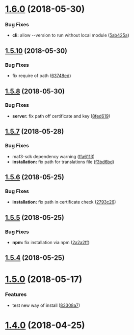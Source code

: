 <a name="1.6.0"></a>
# [1.6.0](https://github.com/JasperV/maf-cli/compare/1.5.10...1.6.0) (2018-05-30)


### Bug Fixes

* **cli:** allow --version to run without local module ([5ab425a](https://github.com/JasperV/maf-cli/commit/5ab425a))



<a name="1.5.10"></a>
## [1.5.10](https://github.com/JasperV/maf-cli/compare/1.5.9...1.5.10) (2018-05-30)


### Bug Fixes

* fix require of path ([63748ed](https://github.com/JasperV/maf-cli/commit/63748ed))



<a name="1.5.8"></a>
## [1.5.8](https://github.com/JasperV/maf-cli/compare/1.5.7...1.5.8) (2018-05-30)


### Bug Fixes

* **server:** fix path off certificate and key ([8fed619](https://github.com/JasperV/maf-cli/commit/8fed619))



<a name="1.5.7"></a>
## [1.5.7](https://github.com/JasperV/maf-cli/compare/1.5.6...1.5.7) (2018-05-28)


### Bug Fixes

* maf3-sdk dependency warning ([ffa6113](https://github.com/JasperV/maf-cli/commit/ffa6113))
* **installation:** fix path for translations file ([f3bd6bd](https://github.com/JasperV/maf-cli/commit/f3bd6bd))



<a name="1.5.6"></a>
## [1.5.6](https://github.com/JasperV/maf-cli/compare/1.5.5...1.5.6) (2018-05-25)


### Bug Fixes

* **installation:** fix path in certificate check ([2793c26](https://github.com/JasperV/maf-cli/commit/2793c26))



<a name="1.5.5"></a>
## [1.5.5](https://github.com/JasperV/maf-cli/compare/1.5.4...1.5.5) (2018-05-25)


### Bug Fixes

* **npm:** fix installation via npm ([2a2a2ff](https://github.com/JasperV/maf-cli/commit/2a2a2ff))



<a name="1.5.4"></a>
## [1.5.4](https://github.com/JasperV/maf-cli/compare/v1.5.3...v1.5.4) (2018-05-25)



<a name="1.5.0"></a>
# [1.5.0](https://github.com/JasperV/maf-cli/compare/1.4.0...1.5.0) (2018-05-17)


### Features

* test new way of install ([83308a7](https://github.com/JasperV/maf-cli/commit/83308a7))



<a name="1.4.0"></a>
# [1.4.0](https://github.com/JasperV/maf-cli/compare/1.3.18...1.4.0) (2018-04-25)



